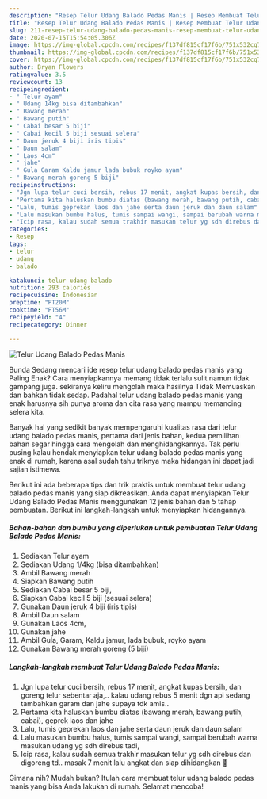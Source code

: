 ```yaml
---
description: "Resep Telur Udang Balado Pedas Manis | Resep Membuat Telur Udang Balado Pedas Manis Yang Bisa Manjain Lidah"
title: "Resep Telur Udang Balado Pedas Manis | Resep Membuat Telur Udang Balado Pedas Manis Yang Bisa Manjain Lidah"
slug: 211-resep-telur-udang-balado-pedas-manis-resep-membuat-telur-udang-balado-pedas-manis-yang-bisa-manjain-lidah
date: 2020-07-15T15:54:05.306Z
image: https://img-global.cpcdn.com/recipes/f137df815cf17f6b/751x532cq70/telur-udang-balado-pedas-manis-foto-resep-utama.jpg
thumbnail: https://img-global.cpcdn.com/recipes/f137df815cf17f6b/751x532cq70/telur-udang-balado-pedas-manis-foto-resep-utama.jpg
cover: https://img-global.cpcdn.com/recipes/f137df815cf17f6b/751x532cq70/telur-udang-balado-pedas-manis-foto-resep-utama.jpg
author: Bryan Flowers
ratingvalue: 3.5
reviewcount: 13
recipeingredient:
- " Telur ayam"
- " Udang 14kg bisa ditambahkan"
- " Bawang merah"
- " Bawang putih"
- " Cabai besar 5 biji"
- " Cabai kecil 5 biji sesuai selera"
- " Daun jeruk 4 biji iris tipis"
- " Daun salam"
- " Laos 4cm"
- " jahe"
- " Gula Garam Kaldu jamur lada bubuk royko ayam"
- " Bawang merah goreng 5 biji"
recipeinstructions:
- "Jgn lupa telur cuci bersih, rebus 17 menit, angkat kupas bersih, dan goreng telur sebentar aja,.. kalau udang rebus 5 menit dgn api sedang tambahkan garam dan jahe supaya tdk amis.."
- "Pertama kita haluskan bumbu diatas (bawang merah, bawang putih, cabai), geprek laos dan jahe"
- "Lalu, tumis geprekan laos dan jahe serta daun jeruk dan daun salam"
- "Lalu masukan bumbu halus, tumis sampai wangi, sampai berubah warna masukan udang yg sdh direbus tadi,"
- "Icip rasa, kalau sudah semua trakhir masukan telur yg sdh direbus dan digoreng td.. masak 7 menit lalu angkat dan siap dihidangkan 🙂"
categories:
- Resep
tags:
- telur
- udang
- balado

katakunci: telur udang balado 
nutrition: 293 calories
recipecuisine: Indonesian
preptime: "PT20M"
cooktime: "PT56M"
recipeyield: "4"
recipecategory: Dinner

---
```



![Telur Udang Balado Pedas Manis](https://img-global.cpcdn.com/recipes/f137df815cf17f6b/751x532cq70/telur-udang-balado-pedas-manis-foto-resep-utama.jpg)

Bunda Sedang mencari ide resep telur udang balado pedas manis yang Paling Enak? Cara menyiapkannya memang tidak terlalu sulit namun tidak gampang juga. sekiranya keliru mengolah maka hasilnya Tidak Memuaskan dan bahkan tidak sedap. Padahal telur udang balado pedas manis yang enak harusnya sih punya aroma dan cita rasa yang mampu memancing selera kita.



Banyak hal yang sedikit banyak mempengaruhi kualitas rasa dari telur udang balado pedas manis, pertama dari jenis bahan, kedua pemilihan bahan segar hingga cara mengolah dan menghidangkannya. Tak perlu pusing kalau hendak menyiapkan telur udang balado pedas manis yang enak di rumah, karena asal sudah tahu triknya maka hidangan ini dapat jadi sajian istimewa.


Berikut ini ada beberapa tips dan trik praktis untuk membuat telur udang balado pedas manis yang siap dikreasikan. Anda dapat menyiapkan Telur Udang Balado Pedas Manis menggunakan 12 jenis bahan dan 5 tahap pembuatan. Berikut ini langkah-langkah untuk menyiapkan hidangannya.

<!--inarticleads1-->

##### Bahan-bahan dan bumbu yang diperlukan untuk pembuatan Telur Udang Balado Pedas Manis:

1. Sediakan  Telur ayam
1. Sediakan  Udang 1/4kg (bisa ditambahkan)
1. Ambil  Bawang merah
1. Siapkan  Bawang putih
1. Sediakan  Cabai besar 5 biji,
1. Siapkan  Cabai kecil 5 biji (sesuai selera)
1. Gunakan  Daun jeruk 4 biji (iris tipis)
1. Ambil  Daun salam
1. Gunakan  Laos 4cm,
1. Gunakan  jahe
1. Ambil  Gula, Garam, Kaldu jamur, lada bubuk, royko ayam
1. Gunakan  Bawang merah goreng (5 biji)




<!--inarticleads2-->

##### Langkah-langkah membuat Telur Udang Balado Pedas Manis:

1. Jgn lupa telur cuci bersih, rebus 17 menit, angkat kupas bersih, dan goreng telur sebentar aja,.. kalau udang rebus 5 menit dgn api sedang tambahkan garam dan jahe supaya tdk amis..
1. Pertama kita haluskan bumbu diatas (bawang merah, bawang putih, cabai), geprek laos dan jahe
1. Lalu, tumis geprekan laos dan jahe serta daun jeruk dan daun salam
1. Lalu masukan bumbu halus, tumis sampai wangi, sampai berubah warna masukan udang yg sdh direbus tadi,
1. Icip rasa, kalau sudah semua trakhir masukan telur yg sdh direbus dan digoreng td.. masak 7 menit lalu angkat dan siap dihidangkan 🙂




Gimana nih? Mudah bukan? Itulah cara membuat telur udang balado pedas manis yang bisa Anda lakukan di rumah. Selamat mencoba!
